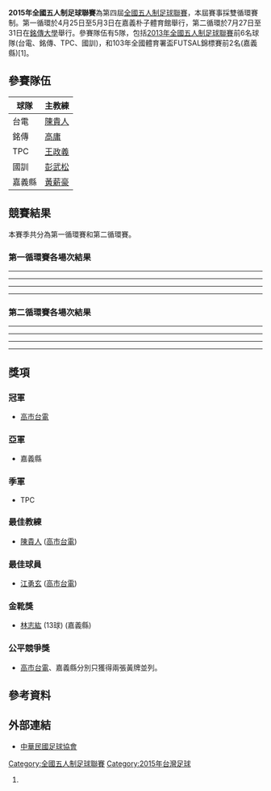 **2015年全國五人制足球聯賽**為第四屆[全國五人制足球聯賽](../Page/全國五人制足球聯賽.md "wikilink")，本屆賽事採雙循環賽制。第一循環於4月25日至5月3日在嘉義朴子體育館舉行，第二循環於7月27日至31日在[銘傳大學](../Page/銘傳大學.md "wikilink")舉行。參賽隊伍有5隊，包括[2013年全國五人制足球聯賽](../Page/2013年全國五人制足球聯賽.md "wikilink")前6名球隊(台電、銘傳、TPC、國訓)，和103年全國體育署盃FUTSAL錦標賽前2名(嘉義縣)\[1\]。

## 參賽隊伍

| 球隊  | 主教練                                                 |
| --- | --------------------------------------------------- |
| 台電  | [陳貴人](../Page/陳貴人.md "wikilink")                    |
| 銘傳  | [高庸](https://zh.wikipedia.org/wiki/高庸 "wikilink")   |
| TPC | [王政義](https://zh.wikipedia.org/wiki/王政義 "wikilink") |
| 國訓  | [彭武松](https://zh.wikipedia.org/wiki/彭武松 "wikilink") |
| 嘉義縣 | [黃薪豪](https://zh.wikipedia.org/wiki/黃薪豪 "wikilink") |

## 競賽結果

本賽季共分為第一循環賽和第二循環賽。

### 第一循環賽各場次結果

-----

-----

-----

-----

### 第二循環賽各場次結果

-----

-----

-----

-----

## 獎項

### 冠軍

  - [高市台電](../Page/台電足球隊.md "wikilink")

### 亞軍

  - 嘉義縣

### 季軍

  - TPC

### 最佳教練

  - [陳貴人](../Page/陳貴人.md "wikilink") ([高市台電](../Page/台電足球隊.md "wikilink"))

### 最佳球員

  - [江勇玄](https://zh.wikipedia.org/wiki/江勇玄 "wikilink") ([高市台電](../Page/台電足球隊.md "wikilink"))

### 金靴獎

  - [林志紘](https://zh.wikipedia.org/wiki/林志紘 "wikilink") (13球) (嘉義縣)

### 公平競爭獎

  - [高市台電](../Page/台電足球隊.md "wikilink")、嘉義縣分別只獲得兩張黃牌並列。

## 參考資料

## 外部連結

  - [中華民國足球協會](http://www.ctfa.com.tw)

[Category:全國五人制足球聯賽](https://zh.wikipedia.org/wiki/Category:全國五人制足球聯賽 "wikilink") [Category:2015年台灣足球](https://zh.wikipedia.org/wiki/Category:2015年台灣足球 "wikilink")

1.